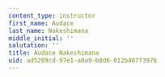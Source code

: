 ```yaml
---
content_type: instructor
first_name: Audace
last_name: Nakeshimana
middle_initial: ''
salutation: ''
title: Audace Nakeshimana
uid: ad5209cd-97e1-a0a9-b8d6-012b467f3976
---
```

